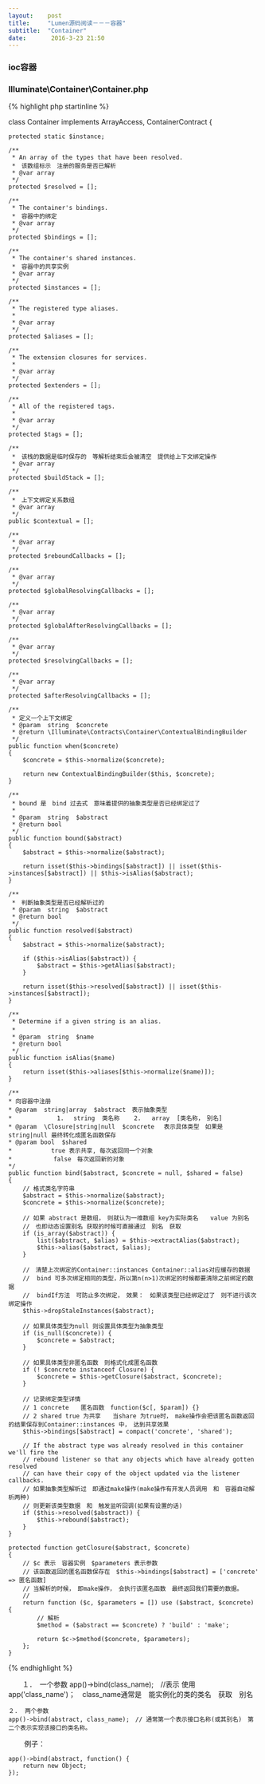 ```yaml
---
layout:    post
title:     "Lumen源码阅读－－－容器"
subtitle:  "Container"
date:       2016-3-23 21:50
---
```


###   ioc容器 


###  Illuminate\Container\Container.php
 
{% highlight php startinline %}
    
class Container implements ArrayAccess, ContainerContract
{

    protected static $instance;

    /**
     * An array of the types that have been resolved.
     *　该数组标示　注册的服务是否已解析
     * @var array
     */
    protected $resolved = [];

    /**
     * The container's bindings.
     *　容器中的绑定
     * @var array
     */
    protected $bindings = [];

    /**
     * The container's shared instances.
     *　容器中的共享实例
     * @var array
     */
    protected $instances = [];

    /**
     * The registered type aliases.
     *
     * @var array
     */
    protected $aliases = [];

    /**
     * The extension closures for services.
     *
     * @var array
     */
    protected $extenders = [];

    /**
     * All of the registered tags.
     *
     * @var array
     */
    protected $tags = [];

    /**
     *　该栈的数据是临时保存的　等解析结束后会被清空　提供给上下文绑定操作
     * @var array
     */
    protected $buildStack = [];

    /**
     *　上下文绑定关系数组　
     * @var array
     */
    public $contextual = [];

    /**
     * @var array
     */
    protected $reboundCallbacks = [];

    /**
     * @var array
     */
    protected $globalResolvingCallbacks = [];

    /**
     * @var array
     */
    protected $globalAfterResolvingCallbacks = [];

    /**
     * @var array
     */
    protected $resolvingCallbacks = [];

    /**
     * @var array
     */
    protected $afterResolvingCallbacks = [];

    /**
     * 定义一个上下文绑定
     * @param  string  $concrete
     * @return \Illuminate\Contracts\Container\ContextualBindingBuilder
     */
    public function when($concrete)
    {
        $concrete = $this->normalize($concrete);

        return new ContextualBindingBuilder($this, $concrete);
    }

    /**
     * bound 是　bind 过去式　意味着提供的抽象类型是否已经绑定过了
     *
     * @param  string  $abstract
     * @return bool
     */
    public function bound($abstract)
    {
        $abstract = $this->normalize($abstract);

        return isset($this->bindings[$abstract]) || isset($this->instances[$abstract]) || $this->isAlias($abstract);
    }

    /**
     *　判断抽象类型是否已经解析过的　
     * @param  string  $abstract
     * @return bool
     */
    public function resolved($abstract)
    {
        $abstract = $this->normalize($abstract);

        if ($this->isAlias($abstract)) {
            $abstract = $this->getAlias($abstract);
        }

        return isset($this->resolved[$abstract]) || isset($this->instances[$abstract]);
    }

    /**
     * Determine if a given string is an alias.
     *　
     * @param  string  $name
     * @return bool
     */
    public function isAlias($name)
    {
        return isset($this->aliases[$this->normalize($name)]);
    }
    
    /**
    * 向容器中注册    
    * @param  string|array  $abstract　表示抽象类型
    * 　　　　　　　1. 　string  类名称    2.   array  [类名称，　别名]       
    * @param  \Closure|string|null  $concrete 　表示具体类型　如果是string|null 最终转化成匿名函数保存  
    * @param bool  $shared   
	*			true 表示共享, 每次返回同一个对象
	*	　		false　每次返回新的对象
    */
    public function bind($abstract, $concrete = null, $shared = false)
    {
        // 格式类名字符串　
        $abstract = $this->normalize($abstract);
        $concrete = $this->normalize($concrete);

        // 如果 abstract 是数组，　则就认为一维数组 key为实际类名　　value 为别名　
        //　也即动态设置别名 获取的时候可直接通过　别名　获取　
        if (is_array($abstract)) {
            list($abstract, $alias) = $this->extractAlias($abstract);
            $this->alias($abstract, $alias);
        }
        
        //　清楚上次绑定的Container::instances Container::alias对应缓存的数据　
        //  bind 可多次绑定相同的类型，所以第n(n>1)次绑定的时候都要清除之前绑定的数据
        //  bindIf方法　可防止多次绑定，　效果：　如果该类型已经绑定过了　则不进行该次绑定操作
        $this->dropStaleInstances($abstract);

        // 如果具体类型为null 则设置具体类型为抽象类型
        if (is_null($concrete)) {
            $concrete = $abstract;
        }

        // 如果具体类型非匿名函数　则格式化成匿名函数
        if (! $concrete instanceof Closure) {
            $concrete = $this->getClosure($abstract, $concrete);
        }

        // 记录绑定类型详情
        // 1 concrete　　匿名函数　function($c[, $param]) {}
        // 2 shared true 为共享　　当share 为true时，　make操作会把该匿名函数返回的结果保存到Container::instances 中，　达到共享效果
        $this->bindings[$abstract] = compact('concrete', 'shared');

        // If the abstract type was already resolved in this container we'll fire the
        // rebound listener so that any objects which have already gotten resolved
        // can have their copy of the object updated via the listener callbacks.
        // 如果抽象类型解析过　即通过make操作(make操作有开发人员调用　和　容器自动解析两种)
        // 则更新该类型数据　和　触发监听回调(如果有设置的话)
        if ($this->resolved($abstract)) {
            $this->rebound($abstract);
        }
    }
    
    protected function getClosure($abstract, $concrete)
    {
        // $c 表示　容器实例　$parameters 表示参数　　
        // 该函数返回的匿名函数保存在　$this->bindings[$abstract] = ['concrete' => 匿名函数]
        // 当解析的时候，　即make操作，　会执行该匿名函数　最终返回我们需要的数据。
        // 
        return function ($c, $parameters = []) use ($abstract, $concrete) {
            // 解析　
            $method = ($abstract == $concrete) ? 'build' : 'make';
   
            return $c->$method($concrete, $parameters);
        };
    }
    
    
{% endhighlight %}
	
　　１．　一个参数
	app()->bind(class_name);　//表示 使用app('class_name')；　class_name通常是　能实例化的类的类名　获取　别名　
	
	２.  两个参数   
	app()->bind(abstract, class_name);　// 通常第一个表示接口名称(或其别名)　第二个表示实现该接口的类名称。
　　
	例子：

	app()->bind(abstract, function() {
		return new Object;
	});

